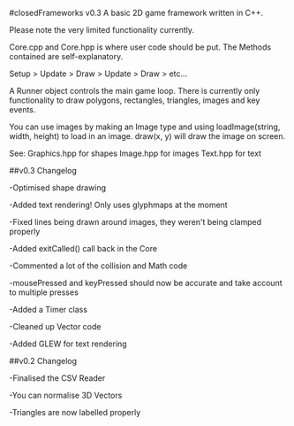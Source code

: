 #closedFrameworks v0.3
A basic 2D game framework written in C++.

Please note the very limited functionality currently.

Core.cpp and Core.hpp is where user code should be put. The Methods contained are self-explanatory.

Setup > Update > Draw > Update > Draw > etc...

A Runner object controls the main game loop. There is currently only functionality to draw polygons, rectangles, triangles, images and key events.

You can use images by making an Image type and using loadImage(string, width, height) to load in an image. draw(x, y) will draw the image on screen.

See:
Graphics.hpp for shapes
Image.hpp for images
Text.hpp for text

##v0.3 Changelog

-Optimised shape drawing

-Added text rendering! Only uses glyphmaps at the moment

-Fixed lines being drawn around images, they weren't being clamped properly

-Added exitCalled() call back in the Core

-Commented a lot of the collision and Math code

-mousePressed and keyPressed should now be accurate and take account to multiple presses

-Added a Timer class

-Cleaned up Vector code

-Added GLEW for text rendering

##v0.2 Changelog

-Finalised the CSV Reader

-You can normalise 3D Vectors

-Triangles are now labelled properly